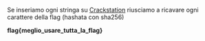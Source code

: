 Se inseriamo ogni stringa su [Crackstation](https://crackstation.net/) riusciamo a ricavare ogni carattere della flag (hashata con sha256)

**flag{meglio_usare_tutta_la_flag}**
